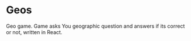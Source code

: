 # Geos
Geo game.
Game asks You geographic question and answers if its correct or not, written in React.
